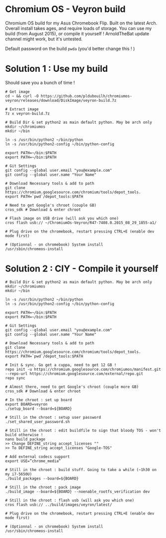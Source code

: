 Chromium OS - Veyron build
=========================

Chromium OS build for my Asus Chromebook Flip. Built on the latest Arch. Overall install takes ages, and require loads of storage. You can use my build (from August 2015), or compile it yourself ! ArnoldTheBat update channel might work, but it's untested.

Default password on the build `pwda` (you'd better change this ! )


# Solution 1 : Use my build

Should save you a bunch of time !
	
	# Get image 
	cd ~ && curl -O https://github.com/pldubouilh/chromiumos-veyron/releases/download/DiskImage/veyron-build.7z
	
	# Extract image
	7z x veyron-build.7z 
	
	# Build Dir & set python2 as main default python. May be arch only
	mkdir ~/chromiumos
	mkdir ~/bin
	
	ln -s /usr/bin/python2 ~/bin/python  
	ln -s /usr/bin/python2-config ~/bin/python-config
	
	export PATH=~/bin:$PATH     
	export PATH=~/bin:$PATH 
	
	# Git Settings
	git config --global user.email "you@example.com"
	git config --global user.name "Your Name"
	
	# Download Necessary tools & add to path
	git clone https://chromium.googlesource.com/chromium/tools/depot_tools.
	export PATH=`pwd`/depot_tools:$PATH
	
	# Need to get Google's chroot (couple GB)
	cros_sdk # Download & enter chroot
	
	# Flash image on USB drive (will ask you which one)
	cros flash usb:// ~/ChromiumOs-Veyron/R47-7408.0.2015_08_29_1855-a1/
	
	# Plug drive on the chromebook, restart pressing CTRL+E (enable dev mode first)
	
	# (Optionnal - on chromebook) System install
	/usr/sbin/chromeos-install


# Solution 2 : CIY - Compile it yourself
	
	# Build Dir & set python2 as main default python. May be arch only
	mkdir ~/chromiumos
	mkdir ~/bin
	
	ln -s /usr/bin/python2 ~/bin/python  
	ln -s /usr/bin/python2-config ~/bin/python-config
	
	export PATH=~/bin:$PATH     
	export PATH=~/bin:$PATH 
	
	# Git Settings
	git config --global user.email "you@example.com"
	git config --global user.name "Your Name"
	
	# Download Necessary tools & add to path
	git clone https://chromium.googlesource.com/chromium/tools/depot_tools.
	export PATH=`pwd`/depot_tools:$PATH
	
	# Init & sync. Go get a cuppa, need to get 12 GB !
	repo init -u https://chromium.googlesource.com/chromiumos/manifest.git --repo-url https://chromium.googlesource.com/external/repo.git
	repo sync
	
	# Almost there, need to get Google's chroot (couple more GB)
	cros_sdk # Download & enter chroot
	
	# In the chroot : set up board
	export BOARD=veyron
	./setup_board --board=${BOARD}
	
	# Still in the chroot : setup user password
	./set_shared_user_password.sh
	
	# Still in the chroot : edit buildfile to sign that bloody TOS - won't build otherwise !
	nano build_package 
	>> Change DEFINE_string accept_licenses ""
	>> To DEFINE_string accept_licenses "Google-TOS"
	
	# Add external codecs support
	export USE=”chrome_media”
	
	# Still in the chroot : build stuff. Going to take a while (~1h30 on my i7-5650U)
	./build_packages --board=${BOARD}
	
	# Still in the chroot : pack image
	./build_image --board=${BOARD} --noenable_rootfs_verification dev
	
	# Still in the chroot : flash usb (will ask you which one)
	cros flash usb:// ../build/images/veyron/latest/
	
    # Plug drive on the chromebook, restart pressing CTRL+E (enable dev mode first)
	
	# (Optionnal - on chromebook) System install
	/usr/sbin/chromeos-install



